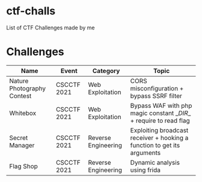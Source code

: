 # ctf-challs
List of CTF Challenges made by me

# Challenges

| Name | Event | Category | Topic |
| --- | --- | --- | --- |
| Nature Photography Contest  | CSCCTF 2021 | Web Exploitation | CORS misconfiguration + bypass SSRF filter |
| Whitebox  | CSCCTF 2021 | Web Exploitation | Bypass WAF with php magic constant \__DIR__ + require to read flag |
| Secret Manager | CSCCTF 2021 | Reverse Engineering | Exploiting broadcast receiver + hooking a function to get its arguments |
| Flag Shop | CSCCTF 2021 | Reverse Engineering | Dynamic analysis using frida |
